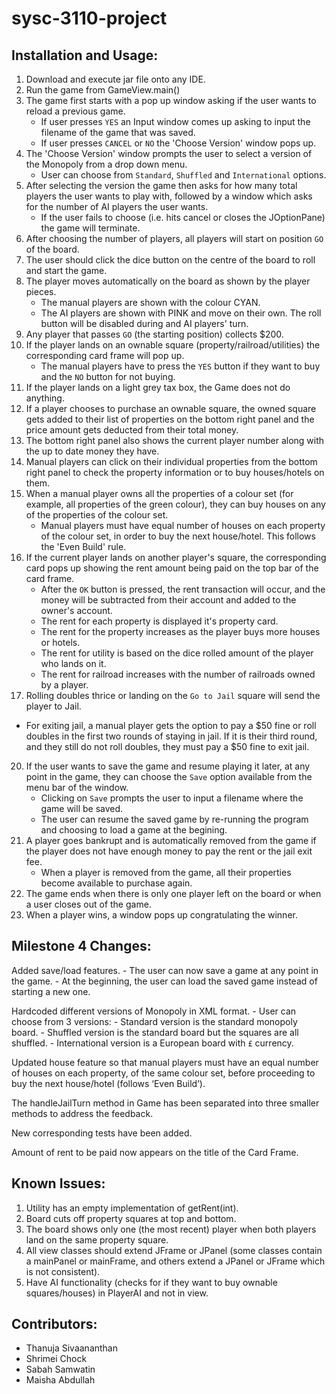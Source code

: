 # sysc-3110-project

## Installation and Usage:

1. Download and execute jar file onto any IDE.
2. Run the game from GameView.main()
3. The game first starts with a pop up window asking if the user wants to reload a previous game. 
    - If user presses `YES` an Input window comes up asking to input the filename of the game that was saved.
    - If user presses `CANCEL` or `NO` the 'Choose Version' window pops up.
4. The 'Choose Version' window prompts the user to select a version of the Monopoly from a drop down menu.
    - User can choose from `Standard`, `Shuffled` and `International` options.
5. After selecting the version the game then asks for how many total players the user wants to play with, followed by a window which asks for the number of AI players the user wants.
   - If the user fails to choose (i.e. hits cancel or closes the JOptionPane) the game will terminate.
6. After choosing the number of players, all players will start on position `GO` of the board.
7. The user should click the dice button on the centre of the board to roll and start the game.
8. The player moves automatically on the board as shown by the player pieces.
   - The manual players are shown with the colour CYAN.
   - The AI players are shown with PINK and move on their own. The roll button will be disabled during and AI players' turn.
9. Any player that passes `GO` (the starting position) collects $200.
10. If the player lands on an ownable square (property/railroad/utilities) the corresponding card frame will pop up.                                                  
    -  The manual players have to press the `YES` button if they want to buy and the `NO` button for not buying.
12. If the player lands on a light grey tax box, the Game does not do anything.
13. If a player chooses to purchase an ownable square, the owned square gets added to their list of properties on the bottom right panel and the price amount gets deducted from their total money.
14. The bottom right panel also shows the current player number along with the up to date money they have.
15. Manual players can click on their individual properties from the bottom right panel to check the property information or to buy houses/hotels on them.
16. When a manual player owns all the properties of a colour set (for example, all properties of the green colour), they can buy houses on any of the properties of the colour set. 
    - Manual players must have equal number of houses on each property of the colour set, in order to buy the next house/hotel. This follows the 'Even Build' rule.
18. If the current player lands on another player's square, the corresponding card pops up showing the rent amount being paid on the top bar of the card frame.
    - After the `OK` button is pressed, the rent transaction will occur, and the money will be subtracted from their account and added to the owner's account.
    - The rent for each property is displayed it's property card.
    - The rent for the property increases as the player buys more houses or hotels.
    - The rent for utility is based on the dice rolled amount of the player who lands on it.
    - The rent for railroad increases with the number of railroads owned by a player.
19. Rolling doubles thrice or landing on the `Go to Jail` square will send the player to Jail.
  - For exiting jail, a manual player gets the option to pay a $50 fine or roll doubles in the first two rounds of staying in jail. If it is their third round, and they still do not roll doubles, they must pay a $50 fine to exit jail.
20. If the user wants to save the game and resume playing it later, at any point in the game, they can choose the `Save` option available from the menu bar of the window.
    - Clicking on `Save` prompts the user to input a filename where the game will be saved.
    - The user can resume the saved game by re-running the program and choosing to load a game at the begining.
21. A player goes bankrupt and is automatically removed from the game if the player does not have enough money to pay the rent or the jail exit fee.
    - When a player is removed from the game, all their properties become available to purchase again.
22. The game ends when there is only one player left on the board or when a user closes out of the game.
23. When a player wins, a window pops up congratulating the winner.


## Milestone 4 Changes:

Added save/load features.
    - The user can now save a game at any point in the game.
    - At the beginning, the user can load the saved game instead of starting a new one.

Hardcoded different versions of Monopoly in XML format.
    - User can choose from 3 versions:
        - Standard version is the standard monopoly board.
        - Shuffled version is the standard board but the squares are all shuffled.
        - International version is a European board with `£` currency.

Updated house feature so that manual players must have an equal number of houses on each property, of the same colour set, before proceeding to buy the next house/hotel (follows ‘Even Build’).

The handleJailTurn method in Game has been separated into three smaller methods to address the feedback.

New corresponding tests have been added.

Amount of rent to be paid now appears on the title of the Card Frame.


## Known Issues:

1. Utility has an empty implementation of getRent(int).
2. Board cuts off property squares at top and bottom.
3. The board shows only one (the most recent) player when both players land on the same property square.
4. All view classes should extend JFrame or JPanel (some classes contain a mainPanel or mainFrame, and others extend a JPanel or JFrame which is not consistent).
5. Have AI functionality (checks for if they want to buy ownable squares/houses) in PlayerAI and not in view.


## Contributors:

* Thanuja Sivaananthan
* Shrimei Chock
* Sabah Samwatin
* Maisha Abdullah
